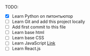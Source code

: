 TODO:

-   [x] Learn Python on питонтьютор
-   [ ] Learn Git and add this project locally
-   [ ] Add first commit to this file
-   [ ] Learn base html
-   [ ] Learn base CSS
-   [ ] Learn JavaScript [Link](https://learn.javascript.ru)
-   [ ] Learn React.js
